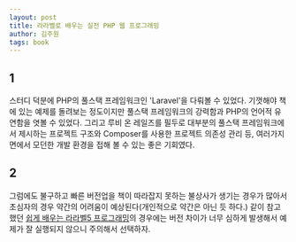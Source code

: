 ```yaml
---
layout: post
title: 라라벨로 배우는 실전 PHP 웹 프로그래밍
author: 김주원
tags: book
---
```


## 1
스터디 덕분에 PHP의 풀스택 프레임워크인 'Laravel'을 다뤄볼 수 있었다. 기껏해야 책에 있는 예제를 돌려보는 정도이지만 풀스택 프레임워크의 강력함과 PHP의 언어적 유연함을 엿볼 수 있었다. 그리고 루비 온 레일즈를 필두로 대부분의 풀스택 프레임워크에서 제시하는 프로젝트 구조와 Composer를 사용한 프로젝트 의존성 관리 등, 여러가지 면에서 모던한 개발 환경을 접해 볼 수 있는 좋은 기회였다.

## 2
그럼에도 불구하고 빠른 버전업을 책이 따라잡지 못하는 불상사가 생기는 경우가 많아서 초심자의 경우 약간의 어려움이 예상된다(개인적으로 약간은 아닌 듯 하다.) 같이 참고했던 [쉽게 배우는 라라벨5 프로그래밍](http://www.aladin.co.kr/shop/wproduct.aspx?ItemId=83170412)의 경우에는 버전 차이가 너무 심하게 발생해서 예제가 잘 실행되지 않으니 주의해서 선택하자.